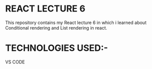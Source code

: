 <h1>REACT LECTURE 6</h1>
<p>This repository contains my React lecture 6 in which i learned about Conditional rendering and List rendering in react.</p>
<h1>TECHNOLOGIES USED:-</h1>
<p>VS CODE</p>